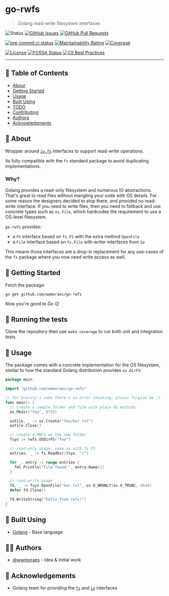 # go-rwfs

> Golang read-write filesystem interfaces

![Status](https://img.shields.io/badge/status-active-success.svg)
[![GitHub Issues](https://img.shields.io/github/issues/wwmoraes/go-rwfs.svg)](https://github.com/wwmoraes/go-rwfs/issues)
[![GitHub Pull Requests](https://img.shields.io/github/issues-pr/wwmoraes/go-rwfs.svg)](https://github.com/wwmoraes/go-rwfs/pulls)

[![pre-commit.ci status](https://results.pre-commit.ci/badge/github/wwmoraes/go-rwfs/master.svg)](https://results.pre-commit.ci/latest/github/wwmoraes/go-rwfs/master)
[![Maintainability Rating](https://sonarcloud.io/api/project_badges/measure?project=wwmoraes_go-rwfs&metric=sqale_rating)](https://sonarcloud.io/summary/new_code?id=wwmoraes_go-rwfs)
[![Coverage](https://sonarcloud.io/api/project_badges/measure?project=wwmoraes_go-rwfs&metric=coverage)](https://sonarcloud.io/summary/new_code?id=wwmoraes_go-rwfs)

[![License](https://img.shields.io/badge/license-MIT-blue.svg)](/LICENSE)
[![FOSSA Status](https://app.fossa.com/api/projects/git%2Bgithub.com%2Fwwmoraes%2Fgo-rwfs.svg?type=shield)](https://app.fossa.com/projects/git%2Bgithub.com%2Fwwmoraes%2Fgo-rwfs?ref=badge_shield)
[![CII Best Practices](https://bestpractices.coreinfrastructure.org/projects/0/badge)](https://bestpractices.coreinfrastructure.org/projects/0)

---

## 📝 Table of Contents

- [About](#-about)
- [Getting Started](#-getting-started)
- [Usage](#-usage)
- [Built Using](#-built-using)
- [TODO](./TODO.md)
- [Contributing](./CONTRIBUTING.md)
- [Authors](#-authors)
- [Acknowledgments](#-acknowledgements)

## 🧐 About

Wrapper around [`io.fs`][std-fs] interfaces to support read-write operations.

Its fully compatible with the `fs` standard package to avoid duplicating
implementations.

### Why?

Golang provides a read-only filesystem and numerous IO abstractions. That's
great to read files without mangling your code with OS details. For some reason
the designers decided to stop there, and provided no read-write interface. If
you need to write files, then you need to fallback and use concrete types such
as `os.File`, which hardcodes the requirement to use a OS-level filesystem.

`go-rwfs` provides:

- a `FS` interface based on `fs.FS` with the extra method `OpenFile`
- a `File` interface based on `fs.File` with writer interfaces from `io`

This means those interfaces are a drop-in replacement for any use-cases of the
`fs` package where you now need write access as well.

## 🏁 Getting Started

Fetch the package:

```shell
go get github.com/wwmoraes/go-rwfs
```

Now you're good to _Go_ 😉

## 🔧 Running the tests

Clone the repository then use `make coverage` to run both unit and integration
tests.

## 🎈 Usage

The package comes with a concrete implementation for the OS filesystem, similar
to how the standard Golang distribution provides `os.DirFS`:

```go
package main

import "github.com/wwmoraes/go-rwfs"

// for brevity's sake there's no error checking, please forgive me ;)
func main() {
  // create a sample folder and file with plain OS methods
  os.Mkdir("foo", 0750)

  osFile, _ := os.Create("foo/bar.txt")
  osFile.Close()

  // create a RWFS on the new folder
  fsys := rwfs.OSDirFS("foo")

  // read-only usage, same as with fs.FS
  entries, _ := fs.ReadDir(fsys, "/")

  for _, entry := range entries {
    fmt.Println("file found:", entry.Name())
  }

  // read-write usage
  fd, _ := fsys.OpenFile("bar.txt", os.O_WRONLY|os.O_TRUNC, 0640)
  defer fd.Close()

  fd.WriteString("hello from rwfs!")
}
```

## 🔧 Built Using

- [Golang](https://go.dev) - Base language

## 🧑‍💻 Authors

- [@wwmoraes](https://github.com/wwmoraes) - Idea & Initial work

## 🎉 Acknowledgements

- Golang team for providing the [`fs`][std-fs] and [`io`][std-io] interfaces

[std-fs]: https://pkg.go.dev/io/fs
[std-io]: https://pkg.go.dev/io
